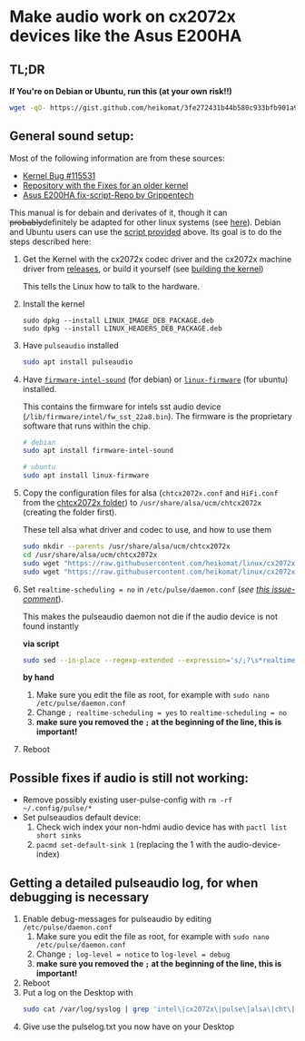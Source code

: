 # Make audio work on cx2072x devices like the Asus E200HA

## TL;DR

**If You're on Debian or Ubuntu, run this (at your own risk!!)**
```bash
wget -qO- https://gist.github.com/heikomat/3fe272431b44b580c933bfb901a92257/raw | bash
```

## General sound setup:

Most of the following information are from these sources:

- [Kernel Bug #115531](https://bugzilla.kernel.org/show_bug.cgi?id=115531)
- [Repository with the Fixes for an older kernel](https://git.kernel.org/pub/scm/linux/kernel/git/tiwai/sound.git)
- [Asus E200HA fix-script-Repo by Grippentech](https://github.com/Grippentech/Asus-E200HA-Linux-Post-Install-Script)

This manual is for debain and derivates of it, though it can ~~probably~~definitely be adapted
for other linux systems (see [here](https://github.com/Grippy98/Asus-E200HA-Linux-Post-Install-Script/issues/30#issuecomment-404034681)). Debian and Ubuntu users can use the [script provided](https://gist.github.com/heikomat/3fe272431b44b580c933bfb901a92257)
above. Its goal is to do the steps described here:

1. Get the Kernel with the cx2072x codec driver and the cx2072x machine driver from [releases](https://github.com/heikomat/linux/releases), or build it yourself (see [building the kernel](building_the_kernel.md#building-the-kernel))

   This tells the Linux how to talk to the hardware.

1. Install the kernel
   ```
   sudo dpkg --install LINUX_IMAGE_DEB_PACKAGE.deb
   sudo dpkg --install LINUX_HEADERS_DEB_PACKAGE.deb
   ```

1. Have `pulseaudio` installed
   ```bash
   sudo apt install pulseaudio
   ```
 
1. Have [`firmware-intel-sound`](https://packages.debian.org/buster/firmware-intel-sound)
   (for debian) or [`linux-firmware`](https://packages.ubuntu.com/de/artful/linux-firmware)
   (for ubuntu) installed.
   
   This contains the firmware for intels sst audio device (`/lib/firmware/intel/fw_sst_22a8.bin`).
   The firmware is the proprietary software that runs within the chip.
   ```bash
   # debian
   sudo apt install firmware-intel-sound

   # ubuntu
   sudo apt install linux-firmware
   ```

1. Copy the configuration files for alsa (`chtcx2072x.conf` and `HiFi.conf` from
   the [chtcx2072x folder](https://github.com/heikomat/linux/tree/cx2072x/cx2072x_fixes_and_manual/chtcx2072x))
   to `/usr/share/alsa/ucm/chtcx2072x` (creating the folder first).

   These tell alsa what driver and codec to use, and how to use them

   ```bash
   sudo mkdir --parents /usr/share/alsa/ucm/chtcx2072x
   cd /usr/share/alsa/ucm/chtcx2072x
   sudo wget "https://raw.githubusercontent.com/heikomat/linux/cx2072x/cx2072x_fixes_and_manual/chtcx2072x/HiFi.conf"
   sudo wget "https://raw.githubusercontent.com/heikomat/linux/cx2072x/cx2072x_fixes_and_manual/chtcx2072x/chtcx2072x.conf"
   ```
1. Set `realtime-scheduling = no` in `/etc/pulse/daemon.conf` (_see [this issue-comment](https://github.com/Grippentech/Asus-E200HA-Linux-Post-Install-Script/issues/29#issuecomment-355113121)_).

   This makes the pulseaudio daemon not die if the audio device is not found instantly

   **via script**
   ```bash
   sudo sed --in-place --regexp-extended --expression='s/;?\s*realtime-scheduling\s*=\s*(yes|no)/realtime-scheduling = no/g' /etc/pulse/daemon.conf
   ```

   **by hand**
   1. Make sure you edit the file as root, for example with `sudo nano /etc/pulse/daemon.conf`
   1. Change `; realtime-scheduling = yes` to `realtime-scheduling = no`
   1. **make sure you removed the `;` at the beginning of the line, this is important!**
1. Reboot

## Possible fixes if audio is still not working:
- Remove possibly existing user-pulse-config with `rm -rf ~/.config/pulse/*`
- Set pulseaudios default device:
  1. Check wich index your non-hdmi audio device has with `pactl list short sinks`
  1. `pacmd set-default-sink 1` (replacing the 1 with the audio-device-index)

## Getting a detailed pulseaudio log, for when debugging is necessary
1. Enable debug-messages for pulseaudio by editing `/etc/pulse/daemon.conf`
   1. Make sure you edit the file as root, for example with `sudo nano /etc/pulse/daemon.conf`
   1. Change `; log-level = notice` to `log-level = debug`
   1. **make sure you removed the `;` at the beginning of the line, this is important!**
1. Reboot
1. Put a log on the Desktop with
   ```bash
   sudo cat /var/log/syslog | grep 'intel\|cx2072x\|pulse\|alsa\|cht\|error' > ~/Desktop/pulselog.txt
   ```
1. Give use the pulselog.txt you now have on your Desktop
